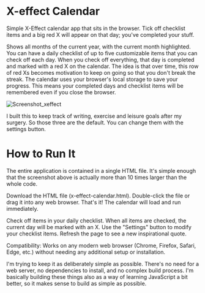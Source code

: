 # X-effect Calendar

Simple X-Effect calendar app that sits in the browser. Tick off checklist items and a big red X will appear on that day; you've completed your stuff. 

Shows all months of the current year, with the current month highlighted. You can have a daily checklist of up to five customizable items that you can check off each day. When you check off everything, that day is completed and marked with a red X on the calendar. The idea is that over time, this row of red Xs becomes motivation to keep on going so that you don't break the streak. The calendar uses your browser's local storage to save your progress. This means your completed days and checklist items will be remembered even if you close the browser.

![Screenshot_xeffect](https://github.com/yudhanjaya/xeffect/assets/16394240/083e6657-388e-4f6a-a81d-63652e03e57d)


I built this to keep track of writing, exercise and leisure goals after my surgery. So those three are the default. You can change them with the settings button. 

# How to Run It

The entire application is contained in a single HTML file. It's simple enough that the screenshot above is actually more than 10 times larger than the whole code. 


Download the HTML file (x-effect-calendar.html).
Double-click the file or drag it into any web browser.
That's it! The calendar will load and run immediately.

Check off items in your daily checklist.
When all items are checked, the current day will be marked with an X.
Use the "Settings" button to modify your checklist items.
Refresh the page to see a new inspirational quote.


Compatibility: Works on any modern web browser (Chrome, Firefox, Safari, Edge, etc.) without needing any additional setup or installation.

I'm trying to keep it as deliberately simple as possible. There's no need for a web server, no dependencies to install, and no complex build process. I'm basically building these things also as a way of learning JavaScript a bit better, so it makes sense to build as simple as possible. 
